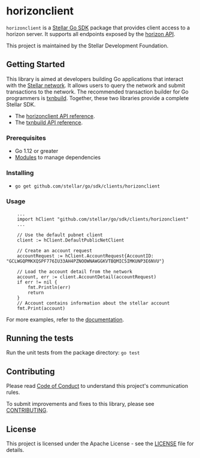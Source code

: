 # horizonclient


`horizonclient` is a [Stellar Go SDK](https://www.stellar.org/developers/reference/) package that provides client access to a horizon server. It supports all endpoints exposed by the [horizon API](https://www.stellar.org/developers/horizon/reference/index.html).

This project is maintained by the Stellar Development Foundation.

## Getting Started
This library is aimed at developers building Go applications that interact with the [Stellar network](https://www.stellar.org/). It allows users to query the network and submit transactions to the network. The recommended transaction builder for Go programmers is [txnbuild](https://github.com/stellar/go/tree/master/txnbuild). Together, these two libraries provide a complete Stellar SDK.

* The [horizonclient API reference](https://godoc.org/github.com/stellar/go/sdk/clients/horizonclient).
* The [txnbuild API reference](https://godoc.org/github.com/stellar/go/sdk/txnbuild).

### Prerequisites
* Go 1.12 or greater
* [Modules](https://github.com/golang/go/wiki/Modules) to manage dependencies

### Installing
* `go get github.com/stellar/go/sdk/clients/horizonclient`

### Usage

``` golang
    ...
    import hClient "github.com/stellar/go/sdk/clients/horizonclient"
    ...

    // Use the default pubnet client
    client := hClient.DefaultPublicNetClient

    // Create an account request
    accountRequest := hClient.AccountRequest{AccountID: "GCLWGQPMKXQSPF776IU33AH4PZNOOWNAWGGKVTBQMIC5IMKUNP3E6NVU"}

    // Load the account detail from the network
    account, err := client.AccountDetail(accountRequest)
    if err != nil {
        fmt.Println(err)
        return
    }
    // Account contains information about the stellar account
    fmt.Print(account)
```
For more examples, refer to the [documentation](https://godoc.org/github.com/stellar/go/sdk/clients/horizonclient).

## Running the tests
Run the unit tests from the package directory: `go test`

## Contributing
Please read [Code of Conduct](https://github.com/stellar/.github/blob/master/CODE_OF_CONDUCT.md) to understand this project's communication rules.

To submit improvements and fixes to this library, please see [CONTRIBUTING](../CONTRIBUTING.md).

## License
This project is licensed under the Apache License - see the [LICENSE](../../LICENSE-APACHE.txt) file for details.
